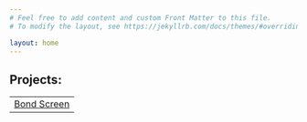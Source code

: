 ```yaml
---
# Feel free to add content and custom Front Matter to this file.
# To modify the layout, see https://jekyllrb.com/docs/themes/#overriding-theme-defaults

layout: home
---
```


<h2>Projects:</h2>
<table style="width:100%">
<tr>
<td><a href="bond_screen.html">Bond Screen</a></td>
<tr>
